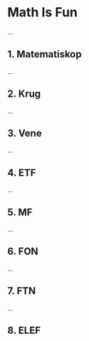 # Math Is Fun 
...

## 1. Matematiskop
...

## 2. Krug
...

## 3. Vene
...

## 4. ETF
...

## 5. MF
...

## 6. FON
...

## 7. FTN
...

## 8. ELEF
